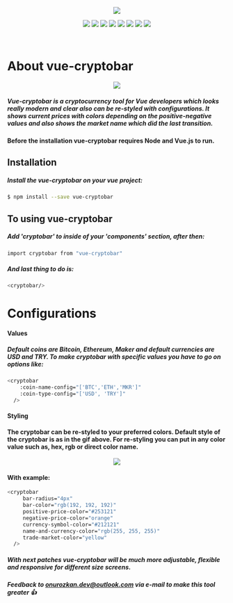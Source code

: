 <p align="center">
<img src="https://user-images.githubusercontent.com/39852038/52539458-5750d800-2d8f-11e9-8f5c-948900b4de29.png"/>
</p>

<p align="center">
  <img src="https://img.shields.io/circleci/project/github/ozkanonur/vue-cryptobar/master.svg?label=.circleci"/>
  <img src="https://img.shields.io/travis/com/ozkanonur/vue-cryptobar/master.svg?label=.travis"/>
  <img src="https://img.shields.io/github/last-commit/ozkanonur/vue-cryptobar.svg?label=last%20update&style=flat"/>
  <img src="https://img.shields.io/npm/v/vue-cryptobar.svg?colorB=red&label=build%20version&style=flat"/>
  <img src="https://img.shields.io/github/languages/top/ozkanonur/vue-cryptobar.svg?colorB=red&label=vue%20ratio&style=flat"/>
  <img src="https://img.shields.io/npm/dt/vue-cryptobar.svg?color=red"/>
  <img src="https://img.shields.io/github/repo-size/ozkanonur/vue-cryptobar.svg?colorB=black&label=repo%20size&style=flat"/>
  <img src="https://img.shields.io/npm/l/vue-cryptobar.svg?colorB=black&label=LICENSE&style=flat"/>
</p>

<br>

# About vue-cryptobar

<p align="center">
<img src="https://user-images.githubusercontent.com/39852038/49700589-b8262d80-fbf1-11e8-9724-e77e9a0cf685.gif"/>
</p>

##### Vue-cryptobar is a cryptocurrency tool for Vue developers which looks really modern and clear also can be re-styled with configurations. It shows current prices with colors depending on the positive-negative values and also shows the market name which did the last transition.

#### Before the installation vue-cryptobar requires Node and Vue.js to run.

## Installation

##### Install the vue-cryptobar on your vue project:

```sh
$ npm install --save vue-cryptobar
```

## To using vue-cryptobar

##### Add 'cryptobar' to inside of your 'components' section, after then:

```sh
import cryptobar from "vue-cryptobar"
```

##### And last thing to do is:

```sh
<cryptobar/>
```

# Configurations
#### Values
##### Default coins are Bitcoin, Ethereum, Maker and default currencies are USD and TRY. To make cryptobar with specific values you have to go on options like: 

```sh
<cryptobar
    :coin-name-config="['BTC','ETH','MKR']" 
    :coin-type-config="['USD', 'TRY']"
  />
```
#### Styling
#### The cryptobar can be re-styled to your preferred colors. Default style of the cryptobar is as in the gif above.  For re-styling you can put in any color value such as, hex, rgb or direct color name.

<p align="center">
<img src="https://user-images.githubusercontent.com/39852038/49684088-e87da700-fadf-11e8-9f42-41535f00db60.png"/>
</p>

#### With example:

```sh
<cryptobar
     bar-radius="4px"
     bar-color="rgb(192, 192, 192)"
     positive-price-color="#253121"
     negative-price-color="orange"
     currency-symbol-color="#212121"
     name-and-currency-color="rgb(255, 255, 255)"
     trade-market-color="yellow"
  />
```

##### With next patches vue-cryptobar will be much more adjustable, flexible and responsive for different size screens.
##### Feedback to onurozkan.dev@outlook.com via e-mail to make this tool greater :+1:
